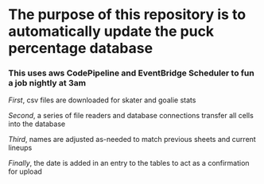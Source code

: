 # The purpose of this repository is to **automatically** update the puck percentage database

### This uses aws CodePipeline and EventBridge Scheduler to fun a job nightly at 3am

*First*, csv files are downloaded for skater and goalie stats

*Second*, a series of file readers and database connections transfer all cells into the database

*Third*, names are adjusted as-needed to match previous sheets and current lineups

*Finally*, the date is added in an entry to the tables to act as a confirmation for upload
